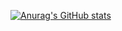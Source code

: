[![Anurag's GitHub stats](https://github-readme-stats.vercel.app/api?username=cmg1411)](https://github.com/anuraghazra/github-readme-stats)
